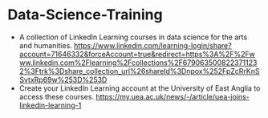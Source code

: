 # Data-Science-Training
* A collection of LinkedIn Learning courses in data science for the arts and humanities.
https://www.linkedin.com/learning-login/share?account=71646332&forceAccount=true&redirect=https%3A%2F%2Fwww.linkedin.com%2Flearning%2Fcollections%2F6790635008223711232%3Ftrk%3Dshare_collection_url%26shareId%3Dnpox%252FpZcRrKnSSvtxRp69w%253D%253D
* Create your LinkedIn Learning account at the University of East Anglia to access these courses.
https://my.uea.ac.uk/news/-/article/uea-joins-linkedin-learning-1
